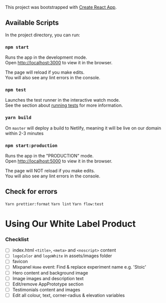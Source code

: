 This project was bootstrapped with [Create React App](https://github.com/facebook/create-react-app).

## Available Scripts

In the project directory, you can run:

### `npm start`

Runs the app in the development mode.<br />
Open [http://localhost:3000](http://localhost:3000) to view it in the browser.

The page will reload if you make edits.<br />
You will also see any lint errors in the console.

### `npm test`

Launches the test runner in the interactive watch mode.<br />
See the section about [running tests](https://facebook.github.io/create-react-app/docs/running-tests) for more information.


### `yarn build`

On `master` will deploy a build to Netlify, meaning it will be live on our domain within 2-3 minutes


### `npm start:production`

Runs the app in the "PRODUCTION" mode.<br />
Open [http://localhost:5000](http://localhost:5000) to view it in the browser.

The page will NOT reload if you make edits.<br />
You will also see any lint errors in the console.


## Check for errors

`Yarn prettier:format`
`Yarn lint`
`Yarn flow:test`



# Using Our White Label Product

### Checklist

- [ ] index.html `<title>`, `<meta>` and `<noscript>` content
- [ ] `logoColor` and `logoWhite` in assets/images folder
- [ ] favicon
- [ ] Mixpanel `Home` event: Find & replace experiment name e.g. 'Stoic'
- [ ] Hero content and background image
- [ ] Image images and description text
- [ ] Edit/remove AppPrototype section
- [ ] Testimonials content and images
- [ ] Edit all colour, text, corner-radius & elevation variables
